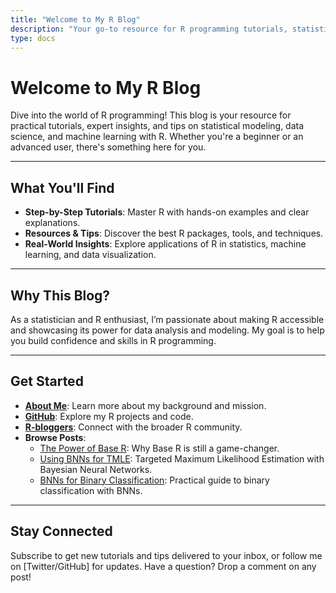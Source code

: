 ```yaml
---
title: "Welcome to My R Blog"
description: "Your go-to resource for R programming tutorials, statistical modeling, and data science insights."
type: docs
---
```


# Welcome to My R Blog

Dive into the world of R programming! This blog is your resource for practical tutorials, expert insights, and tips on statistical modeling, data science, and machine learning with R. Whether you're a beginner or an advanced user, there's something here for you.

---

## What You'll Find

- **Step-by-Step Tutorials**: Master R with hands-on examples and clear explanations.
- **Resources & Tips**: Discover the best R packages, tools, and techniques.
- **Real-World Insights**: Explore applications of R in statistics, machine learning, and data visualization.

---

## Why This Blog?

As a statistician and R enthusiast, I’m passionate about making R accessible and showcasing its power for data analysis and modeling. My goal is to help you build confidence and skills in R programming.

---

## Get Started

- **[About Me](/about/)**: Learn more about my background and mission.
- **[GitHub](https://github.com/swarnendu-stat/)**: Explore my R projects and code.
- **[R-bloggers](http://www.r-bloggers.com)**: Connect with the broader R community.
- **Browse Posts**:
  - [The Power of Base R](/post/2025/01/17/power-of-base-R/): Why Base R is still a game-changer.
  - [Using BNNs for TMLE](/post/2025/01/17/bnns-for-tmle/): Targeted Maximum Likelihood Estimation with Bayesian Neural Networks.
  - [BNNs for Binary Classification](/post/2025/04/18/bnns-binary-classification/): Practical guide to binary classification with BNNs.

---

## Stay Connected

Subscribe to get new tutorials and tips delivered to your inbox, or follow me on [Twitter/GitHub] for updates. Have a question? Drop a comment on any post!
